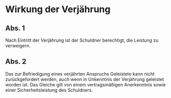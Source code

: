# Wirkung der Verjährung



## Abs. 1

 Nach Eintritt der Verjährung ist der Schuldner berechtigt, die Leistung zu verweigern.

## Abs. 2

 Das zur Befriedigung eines verjährten Anspruchs Geleistete kann nicht zurückgefordert werden, auch wenn in Unkenntnis der Verjährung geleistet worden ist. Das Gleiche gilt von einem vertragsmäßigen Anerkenntnis sowie einer Sicherheitsleistung des Schuldners. 

